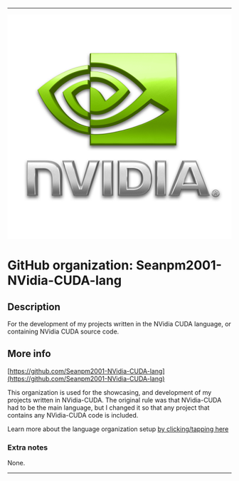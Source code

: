 
***

![NVidiaLogo.png failed to load. The file may be missing or corrupt. Check the file path for errors first.](/AdditionalInfo/1/Seanpm2001-NVidia-CUDA-lang/NVidiaLogo.png)

# GitHub organization: Seanpm2001-NVidia-CUDA-lang

## Description

For the development of my projects written in the NVidia CUDA language, or containing NVidia CUDA source code.

## More info

[https://github.com/Seanpm2001-NVidia-CUDA-lang](https://github.com/Seanpm2001-NVidia-CUDA-lang)

This organization is used for the showcasing, and development of my projects written in NVidia-CUDA. The original rule was that NVidia-CUDA had to be the main language, but I changed it so that any project that contains any NVidia-CUDA code is included.

Learn more about the language organization setup [by clicking/tapping here](/AdditionalInfo/LanguageOrgs/README.md)

### Extra notes

None.

***
